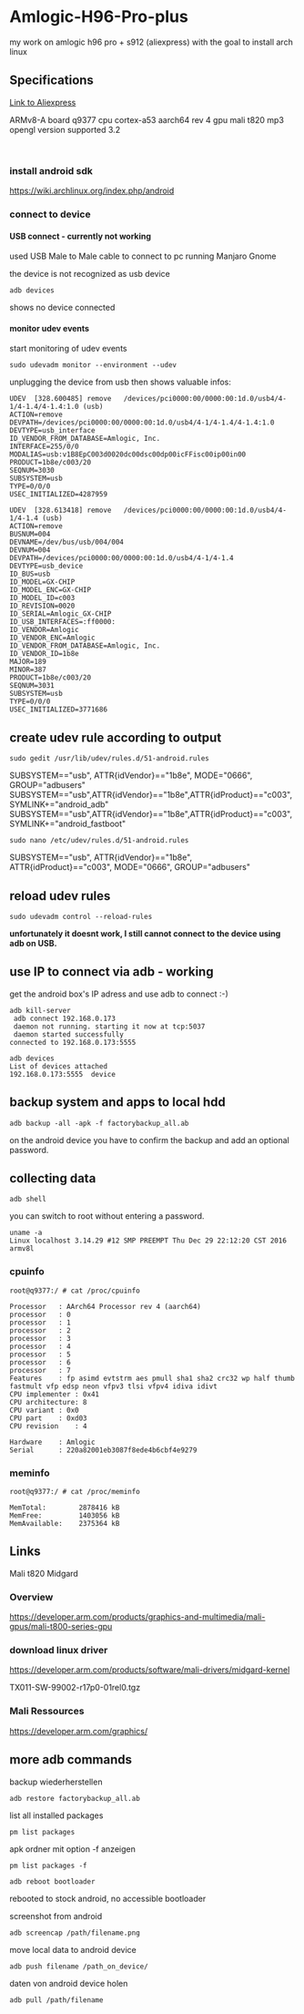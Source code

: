 # Amlogic-H96-Pro-plus
my work on amlogic h96 pro + s912 (aliexpress) with the goal to install arch linux


## Specifications

[Link to Aliexpress](https://www.aliexpress.com/item/3-16GB-Amlogic-S912-H96-Pro-Octa-Core-Android-6-0-2-4G-5GHz-Wifi-HD2/32758232218.html?spm=2114.01010208.3.29.9hnBMv&ws_ab_test=searchweb0_0,searchweb201602_4_10152_10065_10151_10068_10136_10137_10060_10138_10155_10062_10156_10134_10154_10056_10055_10054_10059_10099_10103_10102_10096_10148_10147_10052_10053_10142_10107_10050_10143_10051_9982_10084_10083_10080_10082_10081_10177_10110_10111_10112_10113_10114_10078_10079_10073_10070_10123_10124-9982,searchweb201603_9,afswitch_1,ppcSwitch_7&btsid=d3b855aa-265a-46fc-988c-f5d06bd93689&algo_expid=31abaca9-8b8b-4659-87a0-cf5b217e1883-3&algo_pvid=31abaca9-8b8b-4659-87a0-cf5b217e1883)

ARMv8-A 
board	  q9377 
cpu       cortex-a53 aarch64 rev 4
gpu       mali t820 mp3
opengl version supported 3.2

​
### install android sdk

https://wiki.archlinux.org/index.php/android

### connect to device

#### USB connect - currently not working

used USB Male to Male cable to connect to pc running Manjaro Gnome 

the device is not recognized as usb device

```{r, engine='bash', count_lines}
adb devices
```

shows no device connected

#### monitor udev events

start monitoring of udev events

```{r, engine='bash', count_lines}
sudo udevadm monitor --environment --udev
```
unplugging the device from usb then shows valuable infos:

```{r, engine='bash', count_lines}
UDEV  [328.600485] remove   /devices/pci0000:00/0000:00:1d.0/usb4/4-1/4-1.4/4-1.4:1.0 (usb)
ACTION=remove
DEVPATH=/devices/pci0000:00/0000:00:1d.0/usb4/4-1/4-1.4/4-1.4:1.0
DEVTYPE=usb_interface
ID_VENDOR_FROM_DATABASE=Amlogic, Inc.
INTERFACE=255/0/0
MODALIAS=usb:v1B8EpC003d0020dc00dsc00dp00icFFisc00ip00in00
PRODUCT=1b8e/c003/20
SEQNUM=3030
SUBSYSTEM=usb
TYPE=0/0/0
USEC_INITIALIZED=4287959

UDEV  [328.613418] remove   /devices/pci0000:00/0000:00:1d.0/usb4/4-1/4-1.4 (usb)
ACTION=remove
BUSNUM=004
DEVNAME=/dev/bus/usb/004/004
DEVNUM=004
DEVPATH=/devices/pci0000:00/0000:00:1d.0/usb4/4-1/4-1.4
DEVTYPE=usb_device
ID_BUS=usb
ID_MODEL=GX-CHIP
ID_MODEL_ENC=GX-CHIP
ID_MODEL_ID=c003
ID_REVISION=0020
ID_SERIAL=Amlogic_GX-CHIP
ID_USB_INTERFACES=:ff0000:
ID_VENDOR=Amlogic
ID_VENDOR_ENC=Amlogic
ID_VENDOR_FROM_DATABASE=Amlogic, Inc.
ID_VENDOR_ID=1b8e
MAJOR=189
MINOR=387
PRODUCT=1b8e/c003/20
SEQNUM=3031
SUBSYSTEM=usb
TYPE=0/0/0
USEC_INITIALIZED=3771686
```

create udev rule according to output
------------------------------------

```{r, engine='bash', count_lines}
sudo gedit /usr/lib/udev/rules.d/51-android.rules
```

SUBSYSTEM=="usb", ATTR{idVendor}=="1b8e", MODE="0666", GROUP="adbusers"
SUBSYSTEM=="usb",ATTR{idVendor}=="1b8e",ATTR{idProduct}=="c003",SYMLINK+="android_adb"
SUBSYSTEM=="usb",ATTR{idVendor}=="1b8e",ATTR{idProduct}=="c003",SYMLINK+="android_fastboot"

```{r, engine='bash', count_lines}
sudo nano /etc/udev/rules.d/51-android.rules
```

SUBSYSTEM=="usb", ATTR{idVendor}=="1b8e", ATTR{idProduct}=="c003", MODE="0666", GROUP="adbusers"


reload udev rules
-----------------

```{r, engine='bash', count_lines}
sudo udevadm control --reload-rules
```

**unfortunately it doesnt work, I still cannot connect to the device using adb on USB.** 


## use IP to connect via adb - working

get the android box's IP adress and use adb to connect :-)

```{r, engine='bash', count_lines}
adb kill-server
 adb connect 192.168.0.173
 daemon not running. starting it now at tcp:5037 
 daemon started successfully 
connected to 192.168.0.173:5555
```

```{r, engine='bash', count_lines}
adb devices
List of devices attached
192.168.0.173:5555	device
```

## backup system and apps to local hdd

```{r, engine='bash', count_lines}
adb backup -all -apk -f factorybackup_all.ab
```

on the android device you have to confirm the backup and add an optional password.

## collecting data

```{r, engine='bash', count_lines}
adb shell
```
you can switch to root without entering a password. 

```{r, engine='bash', count_lines}
uname -a
Linux localhost 3.14.29 #12 SMP PREEMPT Thu Dec 29 22:12:20 CST 2016 armv8l
```

### cpuinfo


```{r, engine='bash', count_lines}
root@q9377:/ # cat /proc/cpuinfo

Processor	: AArch64 Processor rev 4 (aarch64)
processor	: 0
processor	: 1
processor	: 2
processor	: 3
processor	: 4
processor	: 5
processor	: 6
processor	: 7
Features	: fp asimd evtstrm aes pmull sha1 sha2 crc32 wp half thumb fastmult vfp edsp neon vfpv3 tlsi vfpv4 idiva idivt 
CPU implementer	: 0x41
CPU architecture: 8
CPU variant	: 0x0
CPU part	: 0xd03
CPU revision	: 4

Hardware	: Amlogic
Serial		: 220a82001eb3087f8ede4b6cbf4e9279
```

### meminfo

```{r, engine='bash', count_lines}
root@q9377:/ # cat /proc/meminfo

MemTotal:        2878416 kB
MemFree:         1403056 kB
MemAvailable:    2375364 kB
```

## Links

Mali t820 Midgard

### Overview

https://developer.arm.com/products/graphics-and-multimedia/mali-gpus/mali-t800-series-gpu

### download linux driver

https://developer.arm.com/products/software/mali-drivers/midgard-kernel

TX011-SW-99002-r17p0-01rel0.tgz

### Mali Ressources

https://developer.arm.com/graphics/


## more adb commands

backup wiederherstellen

```{r, engine='bash', count_lines}
adb restore factorybackup_all.ab
```

list all installed packages

```{r, engine='bash', count_lines}
pm list packages
```

apk ordner mit option -f anzeigen

```{r, engine='bash', count_lines}
pm list packages -f
```

```{r, engine='bash', count_lines}
adb reboot bootloader
```

rebooted to stock android, no accessible bootloader

screenshot from android

```{r, engine='bash', count_lines}
adb screencap /path/filename.png
```

move local data to android device

```{r, engine='bash', count_lines}
adb push filename /path_on_device/
```

daten von android device holen

```{r, engine='bash', count_lines}
adb pull /path/filename
```

